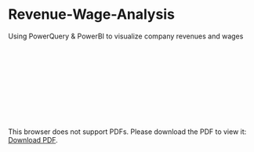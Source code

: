 # Revenue-Wage-Analysis
Using PowerQuery &amp; PowerBI to visualize company revenues and wages

<object data="Wage Analysis.pdf" type="application/pdf" width="700px" height="700px">
    <embed src="https://github.com/ACKibler/Revenue-Wage-Analysis/blob/main/Revenue-Wage-Analysis/Wage%20Analysis.pdf">
        <p>This browser does not support PDFs. Please download the PDF to view it: <a href="https://github.com/ACKibler/Revenue-Wage-Analysis/blob/main/Revenue-Wage-Analysis/Wage%20Analysis.pdf">Download PDF</a>.</p>
    </embed>
</object>
